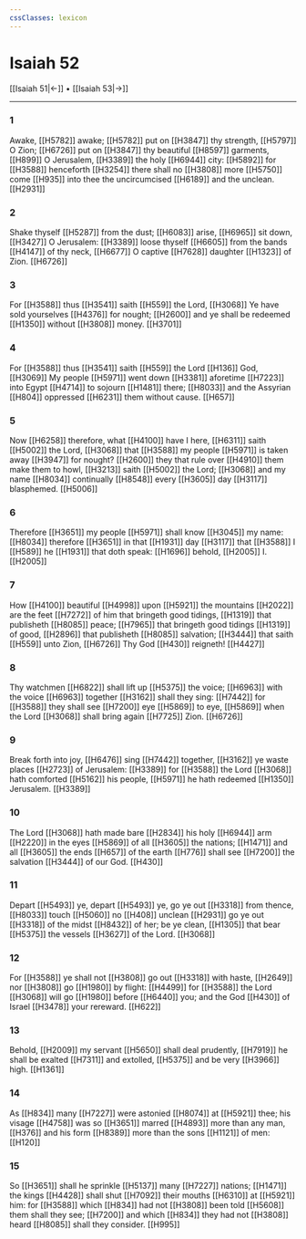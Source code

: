 ```yaml
---
cssClasses: lexicon
---
```

# Isaiah 52

[[Isaiah 51|←]] • [[Isaiah 53|→]]

---

### 1
Awake, [[H5782]] awake; [[H5782]] put on [[H3847]] thy strength, [[H5797]] O Zion; [[H6726]] put on [[H3847]] thy beautiful [[H8597]] garments, [[H899]] O Jerusalem, [[H3389]] the holy [[H6944]] city: [[H5892]] for [[H3588]] henceforth [[H3254]] there shall no [[H3808]] more [[H5750]] come [[H935]] into thee the uncircumcised [[H6189]] and the unclean. [[H2931]]

### 2
Shake thyself [[H5287]] from the dust; [[H6083]] arise, [[H6965]] sit down, [[H3427]] O Jerusalem: [[H3389]] loose thyself [[H6605]] from the bands [[H4147]] of thy neck, [[H6677]] O captive [[H7628]] daughter [[H1323]] of Zion. [[H6726]]

### 3
For [[H3588]] thus [[H3541]] saith [[H559]] the Lord, [[H3068]] Ye have sold yourselves [[H4376]] for nought; [[H2600]] and ye shall be redeemed [[H1350]] without [[H3808]] money. [[H3701]]

### 4
For [[H3588]] thus [[H3541]] saith [[H559]] the Lord [[H136]] God, [[H3069]] My people [[H5971]] went down [[H3381]] aforetime [[H7223]] into Egypt [[H4714]] to sojourn [[H1481]] there; [[H8033]] and the Assyrian [[H804]] oppressed [[H6231]] them without cause. [[H657]]

### 5
Now [[H6258]] therefore, what [[H4100]] have I here, [[H6311]] saith [[H5002]] the Lord, [[H3068]] that [[H3588]] my people [[H5971]] is taken away [[H3947]] for nought? [[H2600]] they that rule over [[H4910]] them make them to howl, [[H3213]] saith [[H5002]] the Lord; [[H3068]] and my name [[H8034]] continually [[H8548]] every [[H3605]] day [[H3117]] blasphemed. [[H5006]]

### 6
Therefore [[H3651]] my people [[H5971]] shall know [[H3045]] my name: [[H8034]] therefore [[H3651]] in that [[H1931]] day [[H3117]] that [[H3588]] I [[H589]] he [[H1931]] that doth speak: [[H1696]] behold, [[H2005]] I. [[H2005]]

### 7
How [[H4100]] beautiful [[H4998]] upon [[H5921]] the mountains [[H2022]] are the feet [[H7272]] of him that bringeth good tidings, [[H1319]] that publisheth [[H8085]] peace; [[H7965]] that bringeth good tidings [[H1319]] of good, [[H2896]] that publisheth [[H8085]] salvation; [[H3444]] that saith [[H559]] unto Zion, [[H6726]] Thy God [[H430]] reigneth! [[H4427]]

### 8
Thy watchmen [[H6822]] shall lift up [[H5375]] the voice; [[H6963]] with the voice [[H6963]] together [[H3162]] shall they sing: [[H7442]] for [[H3588]] they shall see [[H7200]] eye [[H5869]] to eye, [[H5869]] when the Lord [[H3068]] shall bring again [[H7725]] Zion. [[H6726]]

### 9
Break forth into joy, [[H6476]] sing [[H7442]] together, [[H3162]] ye waste places [[H2723]] of Jerusalem: [[H3389]] for [[H3588]] the Lord [[H3068]] hath comforted [[H5162]] his people, [[H5971]] he hath redeemed [[H1350]] Jerusalem. [[H3389]]

### 10
The Lord [[H3068]] hath made bare [[H2834]] his holy [[H6944]] arm [[H2220]] in the eyes [[H5869]] of all [[H3605]] the nations; [[H1471]] and all [[H3605]] the ends [[H657]] of the earth [[H776]] shall see [[H7200]] the salvation [[H3444]] of our God. [[H430]]

### 11
Depart [[H5493]] ye, depart [[H5493]] ye, go ye out [[H3318]] from thence, [[H8033]] touch [[H5060]] no [[H408]] unclean [[H2931]] go ye out [[H3318]] of the midst [[H8432]] of her; be ye clean, [[H1305]] that bear [[H5375]] the vessels [[H3627]] of the Lord. [[H3068]]

### 12
For [[H3588]] ye shall not [[H3808]] go out [[H3318]] with haste, [[H2649]] nor [[H3808]] go [[H1980]] by flight: [[H4499]] for [[H3588]] the Lord [[H3068]] will go [[H1980]] before [[H6440]] you; and the God [[H430]] of Israel [[H3478]] your rereward. [[H622]]

### 13
Behold, [[H2009]] my servant [[H5650]] shall deal prudently, [[H7919]] he shall be exalted [[H7311]] and extolled, [[H5375]] and be very [[H3966]] high. [[H1361]]

### 14
As [[H834]] many [[H7227]] were astonied [[H8074]] at [[H5921]] thee; his visage [[H4758]] was so [[H3651]] marred [[H4893]] more than any man, [[H376]] and his form [[H8389]] more than the sons [[H1121]] of men: [[H120]]

### 15
So [[H3651]] shall he sprinkle [[H5137]] many [[H7227]] nations; [[H1471]] the kings [[H4428]] shall shut [[H7092]] their mouths [[H6310]] at [[H5921]] him: for [[H3588]] which [[H834]] had not [[H3808]] been told [[H5608]] them shall they see; [[H7200]] and which [[H834]] they had not [[H3808]] heard [[H8085]] shall they consider. [[H995]]